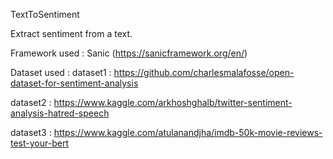 TextToSentiment

Extract sentiment from a text.

Framework used : Sanic (https://sanicframework.org/en/)

Dataset used :
dataset1 : https://github.com/charlesmalafosse/open-dataset-for-sentiment-analysis

dataset2 : https://www.kaggle.com/arkhoshghalb/twitter-sentiment-analysis-hatred-speech

dataset3 : https://www.kaggle.com/atulanandjha/imdb-50k-movie-reviews-test-your-bert
